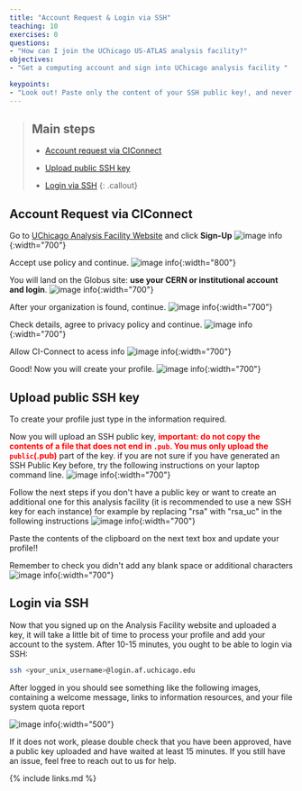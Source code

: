 ```yaml
---
title: "Account Request & Login via SSH"
teaching: 10
exercises: 0
questions:
- "How can I join the UChicago US-ATLAS analysis facility?"
objectives:
- "Get a computing account and sign into UChicago analysis facility "

keypoints:
- "Look out! Paste only the content of your SSH public key!, and never share the content of your SSH private key!"
---
```


> ## Main steps
>
> - <a href="#account">Account request via CIConnect</a>
>
> - <a href="#key">Upload public SSH key</a>
>
> - <a href="#login">Login via SSH</a>
{: .callout}

<!------------------------------------------------------------------------------------->
<!------------------------------ Account request -------------------------------------->
<h2 id="account">Account Request via CIConnect</h2>


Go to <a href="https://af.uchicago.edu">UChicago Analysis Facility Website</a> and click <strong>Sign-Up</strong>
![image info](./../fig/i_a1signup_NEW.png){:width="700"}

Accept use policy and continue.
![image info](./../fig/i_a2policy_NEW.png/){:width="800"}

You will land on the Globus site: <strong>use your CERN or institutional account and login</strong>.
![image info](./../fig/i_a3organiz.png){:width="700"}

After your organization is found, continue.
![image info](./../fig/i_a3organizlog.png){:width="700"}

Check details, agree to privacy policy and continue.
![image info](./../fig/i_a4details.png){:width="700"}

Allow CI-Connect to acess info
![image info](./../fig/i_a5useinfo.png){:width="700"}

Good! Now you will create your profile.
![image info](./../fig/i_a6profile.png){:width="700"}


<!------------------------------------------------------------------------------------->
<!------------------------------ Upload public ssh key--------------------------------->

<h2 id="key">Upload public SSH key</h2>

To create your profile just type in the information required.

Now you will upload an SSH public key, **<font color="red">important: do not copy the contents of a file that does not end in `.pub`. You mus only upload the `public`(.pub)</font>** part of the key.
if you are not sure if you have generated an SSH Public Key before, try the following instructions on your laptop command line.
![image info](./../fig/i_a7oldkey.png){:width="700"}

Follow the next steps if you don't have a public key or want to create an additional one for this analysis facility (it is recommended to use a new SSH key for each instance) for example by replacing "rsa" with "rsa_uc" in the following instructions
![image info](./../fig/i_a8newkey.png){:width="700"}

Paste the contents of the clipboard on the next text box and update your profile!!

Remember to check you didn't add any blank space or additional characters
![image info](./../fig/i_a9pastekey.png){:width="700"}


<!------------------------------------------------------------------------------------->
<!------------------------------ login via ssh--------------------------------->
<h2 id="login">Login via SSH</h2>

Now that you signed up on the Analysis Facility website and uploaded a key, it will take a little bit of time to process your profile and add your account to the system. After 10-15 minutes, you ought to be able to login via SSH:

```bash
ssh <your_unix_username>@login.af.uchicago.edu
```
After logged in you should see something like the following images, containing a welcome message, links to information resources, and your file system quota report

![image info](./../fig/i_a10insshlogo.png){:width="500"}

If it does not work, please double check that you have been approved, have a public key uploaded and have waited at least 15 minutes. If you still have an issue, feel free to reach out to us for help.


<!----------------------------------- fin --------------------------------------------->
{% include links.md %}

